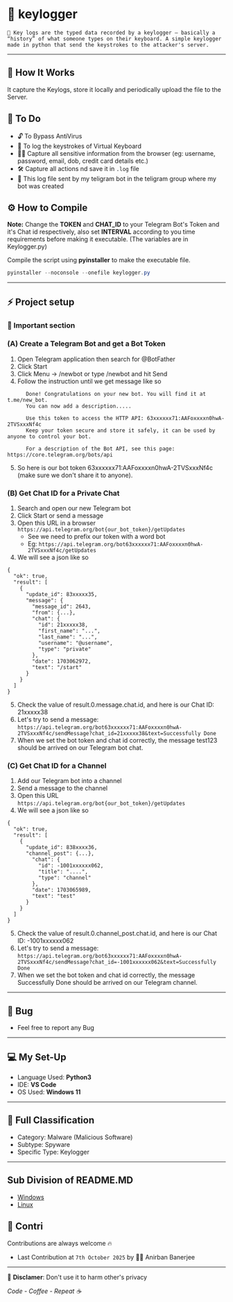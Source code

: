 # 🔐  keylogger  

`🧠 Key logs are the typed data recorded by a keylogger — basically a “history” of what someone types on their keyboard.
A simple keylogger made in python that send the keystrokes to the attacker's server.`

---  

## 🐼 How It Works  

It capture the Keylogs, store it locally and periodically upload the file to the Server.  


## 🥷 To Do  

- 🔓 To Bypass AntiVirus  
- 🔑 To log the keystrokes of Virtual Keyboard
- 🕵️‍♂️ Capture all sensitive information from the browser (eg: username, password, email, dob, credit card details etc.)
- 🛠️ Capture all actions nd save it in `.log` file
- 📡 This log file sent by my teligram bot in the teligram group where my bot was created


## ⚙️ How to Compile  

__Note:__ Change the __TOKEN__ and __CHAT_ID__ to your Telegram Bot's Token and it's Chat id respectively, also set __INTERVAL__ according to you time requirements before making it executable. (The variables are in Keylogger.py)  
  

Compile the script using __pyinstaller__ to make the executable file.  

```powershell
pyinstaller --noconsole --onefile keylogger.py
```  
---  


## ⚡ Project setup 

### 🔴 Important section 
### (A) Create a Telegram Bot and get a Bot Token

1. Open Telegram application then search for @BotFather
2. Click Start
3. Click Menu -> /newbot or type /newbot and hit Send
4. Follow the instruction until we get message like so
```
      Done! Congratulations on your new bot. You will find it at t.me/new_bot.
      You can now add a description.....

      Use this token to access the HTTP API: 63xxxxxx71:AAFoxxxxn0hwA-2TVSxxxNf4c
      Keep your token secure and store it safely, it can be used by anyone to control your bot.

      For a description of the Bot API, see this page: https://core.telegram.org/bots/api
```
5. So here is our bot token 63xxxxxx71:AAFoxxxxn0hwA-2TVSxxxNf4c (make sure we don't share it to anyone).

### (B) Get Chat ID for a Private Chat

1. Search and open our new Telegram bot
2. Click Start or send a message
3. Open this URL in a browser `https://api.telegram.org/bot{our_bot_token}/getUpdates`
   - See we need to prefix our token with a word bot
   - Eg: `https://api.telegram.org/bot63xxxxxx71:AAFoxxxxn0hwA-2TVSxxxNf4c/getUpdates`
4. We will see a json like so
```
{
  "ok": true,
  "result": [
    {
      "update_id": 83xxxxx35,
      "message": {
        "message_id": 2643,
        "from": {...},
        "chat": {
          "id": 21xxxxx38,
          "first_name": "...",
          "last_name": "...",
          "username": "@username",
          "type": "private"
        },
        "date": 1703062972,
        "text": "/start"
      }
    }
  ]
}
```
5. Check the value of result.0.message.chat.id, and here is our Chat ID: 21xxxxx38
6. Let's try to send a message: `https://api.telegram.org/bot63xxxxxx71:AAFoxxxxn0hwA-2TVSxxxNf4c/sendMessage?chat_id=21xxxxx38&text=Successfully Done`
7. When we set the bot token and chat id correctly, the message test123 should be arrived on our Telegram bot chat.

### (C) Get Chat ID for a Channel

1. Add our Telegram bot into a channel
2. Send a message to the channel
3. Open this URL `https://api.telegram.org/bot{our_bot_token}/getUpdates`
4. We will see a json like so
```
{
  "ok": true,
  "result": [
    {
      "update_id": 838xxxx36,
      "channel_post": {...},
        "chat": {
          "id": -1001xxxxxx062,
          "title": "....",
          "type": "channel"
        },
        "date": 1703065989,
        "text": "test"
      }
    }
  ]
}
```
5. Check the value of result.0.channel_post.chat.id, and here is our Chat ID: -1001xxxxxx062
6. Let's try to send a message: `https://api.telegram.org/bot63xxxxxx71:AAFoxxxxn0hwA-2TVSxxxNf4c/sendMessage?chat_id=-1001xxxxxx062&text=Successfully Done`
7. When we set the bot token and chat id correctly, the message Successfully Done should be arrived on our Telegram channel.

---

## 🐞 Bug  
   
- Feel free to report any Bug  

---  

## 💻 My Set-Up  

* Language Used: __Python3__  
* IDE: __VS Code__  
* OS Used: __Windows 11__    
   
---  

## 🧩 Full Classification

- Category: Malware (Malicious Software)
- Subtype: Spyware
- Specific Type: Keylogger

---

## Sub Division of README.MD
- [Windows](https://github.com/anirbanbanerjee07/Spyware_Keylogger/tree/main/Windows#readme)
- [Linux](https://github.com/anirbanbanerjee07/Spyware_Keylogger/blob/main/Linux/README.md)

## 🤝 Contri
Contributions are always welcome 🔥
* Last Contribution at `7th October 2025` by 🕵️‍♂️ Anirban Banerjee

---

🚫 __Disclamer__: Don't use it to harm other's privacy  

*Code - Coffee - Repeat ☕*

